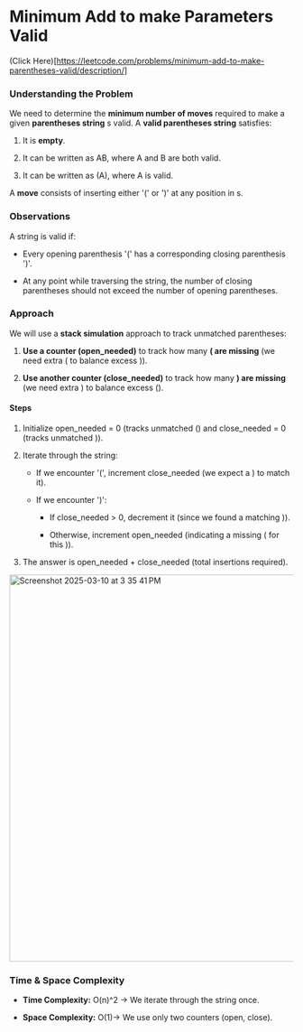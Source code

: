 

# Minimum Add to make Parameters Valid

(Click Here)[https://leetcode.com/problems/minimum-add-to-make-parentheses-valid/description/]

### **Understanding the Problem**

We need to determine the **minimum number of moves** required to make a given **parentheses string** s valid. A **valid parentheses string** satisfies:

1.  It is **empty**.
    
2.  It can be written as AB, where A and B are both valid.
    
3.  It can be written as (A), where A is valid.
    

A **move** consists of inserting either '(' or ')' at any position in s.

### **Observations**

A string is valid if:

*   Every opening parenthesis '(' has a corresponding closing parenthesis ')'.
    
*   At any point while traversing the string, the number of closing parentheses should not exceed the number of opening parentheses.
    

### **Approach**

We will use a **stack simulation** approach to track unmatched parentheses:

1.  **Use a counter (open\_needed)** to track how many **( are missing** (we need extra ( to balance excess )).
    
2.  **Use another counter (close\_needed)** to track how many **) are missing** (we need extra ) to balance excess ().
    

#### **Steps**

1.  Initialize open\_needed = 0 (tracks unmatched () and close\_needed = 0 (tracks unmatched )).
    
2.  Iterate through the string:
    
    *   If we encounter '(', increment close\_needed (we expect a ) to match it).
        
    *   If we encounter ')':
        
        *   If close\_needed > 0, decrement it (since we found a matching )).
            
        *   Otherwise, increment open\_needed (indicating a missing ( for this )).
            
3.  The answer is open\_needed + close\_needed (total insertions required).






<img width="686" alt="Screenshot 2025-03-10 at 3 35 41 PM" src="https://github.com/user-attachments/assets/1d64df9d-f17f-49d8-9eac-7770207c9ef9" />



### **Time & Space Complexity**

*   **Time Complexity:** O(n)^2 → We iterate through the string once.
    
*   **Space Complexity:** O(1)→ We use only two counters (open, close).
